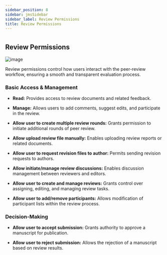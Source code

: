 ```yaml
---
sidebar_position: 8
sidebar: jmsSidebar
sidebar_label: Review Permissions
title: Review Permissions  
---
```

#

## Review Permissions

![image](/assets/images/journal/review-permissions.webp)

Review permissions control how users interact with the peer-review workflow, ensuring a smooth and transparent evaluation process.

### Basic Access & Management

- **Read:** Provides access to review documents and related feedback.

- **Manage:** Allows users to add comments, suggest edits, and participate in the review.

- **Allow user to create multiple review rounds:** Grants permission to initiate additional rounds of peer review.

- **Allow upload review file manually:** Enables uploading review reports or related documents.

- **Allow user to request revision files to author:** Permits sending revision requests to authors.

- **Allow initiate/manage review discussions:** Enables discussion management between reviewers and editors.

- **Allow user to create and manage reviews:** Grants control over assigning, editing, and managing review tasks.

- **Allow user to add/remove participants:** Allows modification of participant lists within the review process.

### Decision-Making

- **Allow user to accept submission:** Grants authority to approve a manuscript for publication.

- **Allow user to reject submission:** Allows the rejection of a manuscript based on review results.
